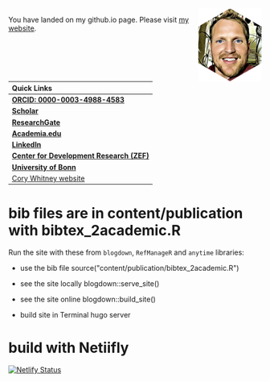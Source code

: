 
<img src="content/authors/admin/avatar.png" alt="Cory Whitney hex" align="right" width = "25%" height="25%"/>

You have landed on my github.io page. 
Please visit [my website](https://cory-whitney.com/).

| Quick Links                                                                                                                                               |
| :-------------------------------------------------------------------------------------------------------------------------------------------------------- |
| [**ORCID: 0000-0003-4988-4583**](https://orcid.org/0000-0003-4988-4583)                                                                                |                                                                                     |
| [**Scholar**](https://scholar.google.de/citations?user=YPIcAA4AAAAJ&hl=en) |
| [**ResearchGate**](https://www.researchgate.net/profile/Cory_Whitney)                                                                                   |
| [**Academia.edu**](https://bonn.academia.edu/CoryWhitney)                                          |
| [**LinkedIn**](https://www.linkedin.com/in/corywhitney/?originalSubdomain=de) |
| [**Center for Development Research (ZEF)**](https://www.zef.de/index.php?id=2232&tx_zefportal_staff_info[ref]=2252&tx_zefportal_staff_info[uid]=1799&tx_zefportal_staff_profile[uid]=1799&no_cache=1) |
| [**University of Bonn**](https://www.gartenbauwissenschaften.uni-bonn.de/en/staff/cory-whitney) |
| [Cory Whitney website](https://cory-whitney.com/) |

# bib files are in content/publication with bibtex_2academic.R

Run the site with these from `blogdown`, `RefManageR` and `anytime` libraries:

- use the bib file
source("content/publication/bibtex_2academic.R")

- see the site locally
blogdown::serve_site()

- see the site online
blogdown::build_site()

- build site in Terminal
hugo server 

# build with Netiifly

[![Netlify Status](https://api.netlify.com/api/v1/badges/235c4b03-c385-4045-917f-e631560f77a4/deploy-status)](https://app.netlify.com/sites/epic-elion-d852b3/deploys) 
